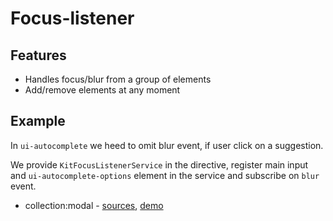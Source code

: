 # Focus-listener

## Features 

* Handles focus/blur from a group of elements
* Add/remove elements at any moment


## Example

In `ui-autocomplete` we heed to omit blur event, if user click on a suggestion.

We provide `KitFocusListenerService` in the directive, register main input and `ui-autocomplete-options` element in the service and subscribe on `blur` event. 

* collection:modal - [sources](https://github.com/ngx-kit/ngx-kit/tree/master/packages/collection/lib/ui-autocomplete), [demo](https://ngx-kit.com/collection/module/ui-autocomplete)
